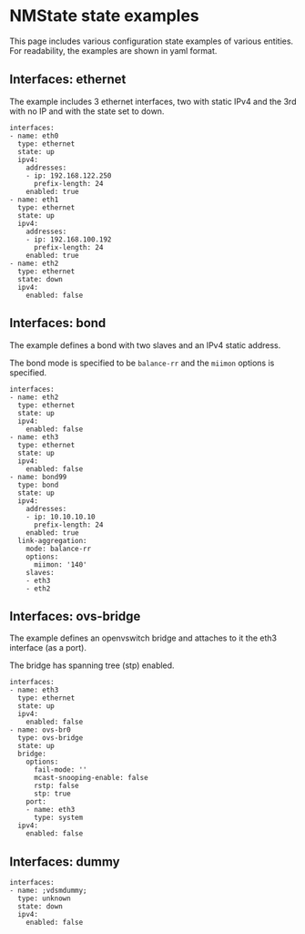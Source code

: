 # NMState state examples
This page includes various configuration state examples of various entities.
For readability, the examples are shown in yaml format.

## Interfaces: ethernet
The example includes 3 ethernet interfaces, two with static IPv4 and the 3rd
with no IP and with the state set to down.

```
interfaces:
- name: eth0
  type: ethernet
  state: up
  ipv4:
    addresses:
    - ip: 192.168.122.250
      prefix-length: 24
    enabled: true
- name: eth1
  type: ethernet
  state: up
  ipv4:
    addresses:
    - ip: 192.168.100.192
      prefix-length: 24
    enabled: true
- name: eth2
  type: ethernet
  state: down
  ipv4:
    enabled: false
```

## Interfaces: bond
The example defines a bond with two slaves and an IPv4 static address.

The bond mode is specified to be `balance-rr` and the `miimon` options is
specified.

```
interfaces:
- name: eth2
  type: ethernet
  state: up
  ipv4:
    enabled: false
- name: eth3
  type: ethernet
  state: up
  ipv4:
    enabled: false
- name: bond99
  type: bond
  state: up
  ipv4:
    addresses:
    - ip: 10.10.10.10
      prefix-length: 24
    enabled: true
  link-aggregation:
    mode: balance-rr
    options:
      miimon: '140'
    slaves:
    - eth3
    - eth2

```

## Interfaces: ovs-bridge
The example defines an openvswitch bridge and attaches to it the
eth3 interface (as a port).

The bridge has spanning tree (stp) enabled.

```
interfaces:
- name: eth3
  type: ethernet
  state: up
  ipv4:
    enabled: false
- name: ovs-br0
  type: ovs-bridge
  state: up
  bridge:
    options:
      fail-mode: ''
      mcast-snooping-enable: false
      rstp: false
      stp: true
    port:
    - name: eth3
      type: system
  ipv4:
    enabled: false
```

## Interfaces: dummy

```
interfaces:
- name: ;vdsmdummy;
  type: unknown
  state: down
  ipv4:
    enabled: false
```

